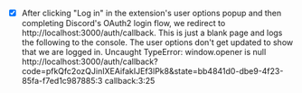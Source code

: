 - [x] After clicking "Log in" in the extension's user options popup and then completing Discord's OAuth2 login flow, we redirect to http://localhost:3000/auth/callback. This is just a blank page and logs the following to the console. The user options don't get updated to show that we are logged in.
    Uncaught TypeError: window.opener is null
        <anonymous> http://localhost:3000/auth/callback?code=pfkQfc2ozQJinIXEAifakIJEf3lPk8&state=bb4841d0-dbe9-4f23-85fa-f7ed1c987885:3
    callback:3:25
